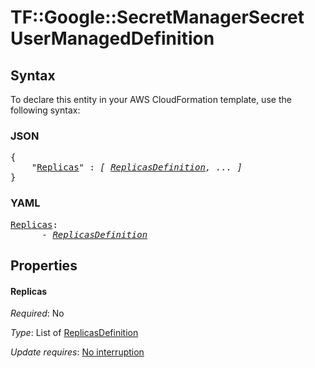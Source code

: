 # TF::Google::SecretManagerSecret UserManagedDefinition

## Syntax

To declare this entity in your AWS CloudFormation template, use the following syntax:

### JSON

<pre>
{
    "<a href="#replicas" title="Replicas">Replicas</a>" : <i>[ <a href="replicasdefinition.md">ReplicasDefinition</a>, ... ]</i>
}
</pre>

### YAML

<pre>
<a href="#replicas" title="Replicas">Replicas</a>: <i>
      - <a href="replicasdefinition.md">ReplicasDefinition</a></i>
</pre>

## Properties

#### Replicas

_Required_: No

_Type_: List of <a href="replicasdefinition.md">ReplicasDefinition</a>

_Update requires_: [No interruption](https://docs.aws.amazon.com/AWSCloudFormation/latest/UserGuide/using-cfn-updating-stacks-update-behaviors.html#update-no-interrupt)

